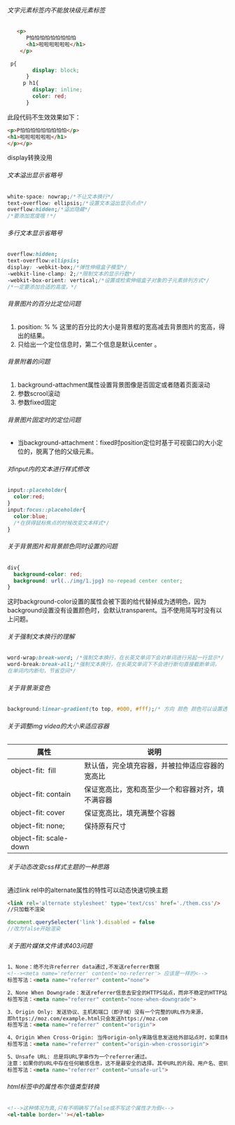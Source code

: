 ###### 文字元素标签内不能放块级元素标签

```html
   <p>
      P怕怕怕怕怕怕怕怕怕
      <h1>啦啦啦啦啦啦</h1>
    </p>
```

```css
 p{
        display: block;
      }
     p h1{
        display: inline;
        color: red;
      }
```

此段代码不生效效果如下：

```html
<p>P怕怕怕怕怕怕怕怕怕</p>
<h1>啦啦啦啦啦啦</h1>
</p></p>
```

display转换没用

###### 文本溢出显示省略号

```css
white-space: nowrap;/*不让文本换行*/
text-overflow: ellipsis;/*设置文本溢出显示点点*/
overflow:hidden;/*溢出隐藏*/
/*要添加宽度哦！*/
```

###### 多行文本显示省略号

```css
overflow:hidden;
text-overflow:ellipsis;
display: -webkit-box;/*弹性伸缩盒子模型*/
-webkit-line-clamp: 2;/*限制文本的显示行数*/
-webkit-box-orient: vertical;/*设置或检索伸缩盒子对象的子元素排列方式*/
/*一定要添加合适的高度。*/
```

###### 背景图片的百分比定位问题

1. position:  %  %  这里的百分比的大小是背景框的宽高减去背景图片的宽高，得出的结果。
2. 只给出一个定位信息时，第二个信息是默认center 。

###### 背景附着的问题

1. background-attachment属性设置背景图像是否固定或者随着页面滚动
2. 参数scrool滚动
3. 参数fixed固定

###### 背景图片固定时的定位问题

- 当background-attachment：fixed时position定位时基于可视窗口的大小定位的，脱离了他的父级元素。

###### 对input内的文本进行样式修改

```css
input::placeholder{
  color:red;
}
input:focus::placeholder{
  color:blue;
  /*在获得鼠标焦点的时候改变文本样式*/
}
```

###### 关于背景图片和背景颜色同时设置的问题

```css
div{
  background-color: red;
  background: url(../img/1.jpg) no-repead center center;
}
```

这时background-color设置的属性会被下面的给代替掉成为透明色，因为background设置没有设置颜色时，会默认transparent。当不使用简写时没有以上问题。

###### 关于强制文本换行的理解

```css
word-wrap:break-word; /*强制文本换行，在长英文单词下会对单词进行另起一行显示*/
word-break:break-all;/*强制文本换行，在长英文单词下不会进行断句直接截断单词，
在单词内内断句，节省空间*/
```

###### 关于背景渐变色

```css
background:linear-gradient(to top, #000, #fff);/* 方向 颜色 颜色可以设置透明度*/
```

###### 关于调整img videa的大小来适应容器

| 属性                     | 说明                       |
| ---------------------- | ------------------------ |
| object-fit:  fill      | 默认值，完全填充容器，并被拉伸适应容器的宽高比  |
| object-fit: contain    | 保证宽高比，宽和高至少一个和容器对齐，填不满容器 |
| object-fit: cover      | 保证宽高比，填充满整个容器            |
| object-fit: none;      | 保持原有尺寸                   |
| object-fit: scale-down |                          |

###### 关于动态改变css样式主题的一种思路

通过link rel中的alternate属性的特性可以动态快速切换主题

```html
<link rel='alternate stylesheet' type='text/css' href='./them.css'/>
//只加载不渲染
```

```javascript
document.querySelecter('link').disabled = false
//改为false开始渲染
```

###### 关于图片媒体文件请求403问题

```html
1、None：绝不允许referrer data通过,不发送referrer数据
<!--><meta name='referrer' content='no-referrer'> 应该是一样的<-->
标签写法：<meta name="referrer" content="none">

2、None When Downgrade：发送referrer信息去安全的HTTPS站点，而非不稳定的HTTP站点。
标签写法：<meta name="referrer" content="none-when-downgrade">

3、Origin Only: 发送协议、主机和端口（即子域）没有一个完整的URL作为来源，
即https://moz.com/example.html只会发送https://moz.com
标签写法：<meta name="referrer" content="origin">

4、Origin When Cross-Origin: 当传origin-only来路信息发送给外部站点时，如果目标有相同的协议、主机和端口（即子域），无论它是HTTP或HTTPS，都将全部的URL作为Referrer发送出去。（注解：官方说明书上有一处排印错误，将来的版本应该是"origin-when-cross-origin"）
标签写法：<meta name="referrer" content="origin-when-crossorigin">

5、Unsafe URL: 总是将URL字串作为一个referrer通过。
注意：如果你的URL中存在任何敏感信息，这不是最安全的选择。其中URL的片段、用户名、密码被自动剥去。
标签写法：<meta name="referrer" content="unsafe-url">
```

###### html标签中的属性布尔值类型转换

```html
<!-->这种情况为真,只有不明确写了false或不写这个属性才为假<-->
<el-table border=''></el-table>
```

